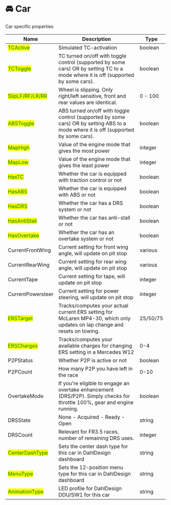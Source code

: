 # 🚘 Car

Car specific properties

<table data-view="cards"><thead><tr><th>Name</th><th>Description</th><th>Type</th></tr></thead><tbody><tr><td><mark style="color:green;">TCActive</mark></td><td>Simulated TC-activation</td><td>boolean</td></tr><tr><td><mark style="color:green;">TCToggle</mark></td><td>TC turned on/off with toggle control (supported by some cars) OR by setting TC to a mode where it is off (supported by some cars).</td><td>boolean</td></tr><tr><td><mark style="color:green;">SlipLF/RF/LR/RR</mark></td><td>Wheel is slipping. Only right/left sensitive, front and rear values are identical.</td><td>0 - 100</td></tr><tr><td><mark style="color:green;">ABSToggle</mark></td><td>ABS turned on/off with toggle control (supported by some cars) OR by setting ABS to a mode where it is off (supported by some cars).</td><td>boolean</td></tr><tr><td><mark style="color:green;">MapHigh</mark></td><td>Value of the engine mode that gives the most power</td><td>integer</td></tr><tr><td><mark style="color:green;">MapLow</mark></td><td>Value of the engine mode that gives the least power</td><td>integer</td></tr><tr><td><mark style="color:green;">HasTC</mark></td><td>Whether the car is equipped with traction control or not</td><td>boolean</td></tr><tr><td><mark style="color:green;">HasABS</mark></td><td>Whether the car is equipped with ABS or not</td><td>boolean</td></tr><tr><td><mark style="color:green;">HasDRS</mark></td><td>Whether the car has a DRS system or not</td><td>boolean</td></tr><tr><td><mark style="color:green;">HasAntiStall</mark></td><td>Whether the car has anti-stall or not</td><td>boolean</td></tr><tr><td><mark style="color:green;">HasOvertake</mark></td><td>Whether the car has an overtake system or not</td><td>boolean</td></tr><tr><td>CurrentFrontWing</td><td>Current setting for front wing angle, will update on pit stop</td><td>various</td></tr><tr><td>CurrentRearWing</td><td>Current setting for rear wing angle, will update on pit stop</td><td>various</td></tr><tr><td>CurrentTape</td><td>Current setting for tape, will update on pit stop</td><td>integer</td></tr><tr><td>CurrentPowersteer</td><td>Current setting for power steering, will update on pit stop</td><td>integer</td></tr><tr><td><mark style="color:green;">ERSTarget</mark></td><td>Tracks/computes your actual current ERS setting for McLaren MP4-30, which only updates on lap change and resets on towing.</td><td>25/50/75</td></tr><tr><td><mark style="color:green;">ERSCharges</mark></td><td>Tracks/computes your available charges for changing ERS setting in a Mercedes W12</td><td>0-4</td></tr><tr><td>P2PStatus</td><td>Whether P2P is active or not</td><td>boolean</td></tr><tr><td>P2PCount</td><td>How many P2P you have left in the race</td><td>0-10</td></tr><tr><td>OvertakeMode</td><td>If you're eligible to engage an overtake enhancement (DRS/P2P). Simply checks for throttle 100%, gear and engine running.</td><td>boolean</td></tr><tr><td>DRSState</td><td>None - Acquired - Ready - Open</td><td>string</td></tr><tr><td>DRSCount</td><td>Relevant for FR3.5 races, number of remaining DRS uses.</td><td>integer</td></tr><tr><td><mark style="color:green;">CenterDashType</mark></td><td>Sets the center dash type for this car in DahlDesign dashboard</td><td>string</td></tr><tr><td><mark style="color:green;">MenuType</mark></td><td>Sets the 12-position menu type for this car in DahlDesign dashboard</td><td>string</td></tr><tr><td><mark style="color:green;">AnimationType</mark></td><td>LED profile for DahlDesign DDU/SW1 for this car</td><td>string</td></tr></tbody></table>
